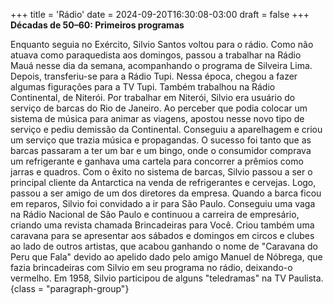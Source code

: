 +++
title = 'Rádio'
date = 2024-09-20T16:30:08-03:00
draft = false
+++
**Décadas de 50–60: Primeiros programas**

Enquanto seguia no Exército, Silvio Santos voltou para o rádio. Como não atuava como paraquedista aos domingos, passou a trabalhar na Rádio Mauá nesse dia da semana, acompanhando o programa de Silveira Lima. Depois, transferiu-se para a Rádio Tupi. Nessa época, chegou a fazer algumas figurações para a TV Tupi. Também trabalhou na Rádio Continental, de Niterói.
Por trabalhar em Niterói, Silvio era usuário do serviço de barcas do Rio de Janeiro. Ao perceber que podia colocar um sistema de música para animar as viagens, apostou nesse novo tipo de serviço e pediu demissão da Continental. Conseguiu a aparelhagem e criou um serviço que trazia música e propagandas. O sucesso foi tanto que as barcas passaram a ter um bar e um bingo, onde o consumidor comprava um refrigerante e ganhava uma cartela para concorrer a prêmios como jarras e quadros.
Com o êxito no sistema de barcas, Silvio passou a ser o principal cliente da Antarctica na venda de refrigerantes e cervejas. Logo, passou a ser amigo de um dos diretores da empresa. Quando a barca ficou em reparos, Silvio foi convidado a ir para São Paulo. Conseguiu uma vaga na Rádio Nacional de São Paulo e continuou a carreira de empresário, criando uma revista chamada Brincadeiras para Você. Criou também uma caravana para se apresentar aos sábados e domingos em circos e clubes ao lado de outros artistas, que acabou ganhando o nome de "Caravana do Peru que Fala" devido ao apelido dado pelo amigo Manuel de Nóbrega, que fazia brincadeiras com Silvio em seu programa no rádio, deixando-o vermelho. Em 1958, Silvio participou de alguns "teledramas" na TV Paulista.
{class = "paragraph-group"}